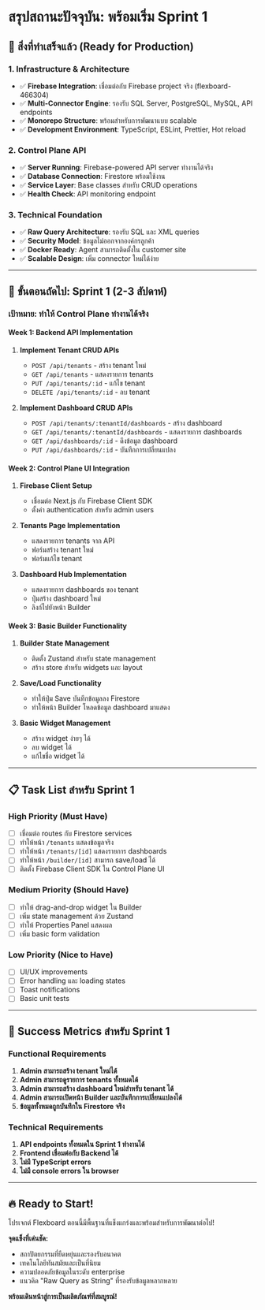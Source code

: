 # **สรุปสถานะปัจจุบัน: พร้อมเริ่ม Sprint 1**

## **🎯 สิ่งที่ทำเสร็จแล้ว (Ready for Production)**

### **1. Infrastructure & Architecture**

- ✅ **Firebase Integration**: เชื่อมต่อกับ Firebase project จริง (flexboard-466304)
- ✅ **Multi-Connector Engine**: รองรับ SQL Server, PostgreSQL, MySQL, API endpoints
- ✅ **Monorepo Structure**: พร้อมสำหรับการพัฒนาแบบ scalable
- ✅ **Development Environment**: TypeScript, ESLint, Prettier, Hot reload

### **2. Control Plane API**

- ✅ **Server Running**: Firebase-powered API server ทำงานได้จริง
- ✅ **Database Connection**: Firestore พร้อมใช้งาน
- ✅ **Service Layer**: Base classes สำหรับ CRUD operations
- ✅ **Health Check**: API monitoring endpoint

### **3. Technical Foundation**

- ✅ **Raw Query Architecture**: รองรับ SQL และ XML queries
- ✅ **Security Model**: ข้อมูลไม่ออกจากองค์กรลูกค้า
- ✅ **Docker Ready**: Agent สามารถติดตั้งใน customer site
- ✅ **Scalable Design**: เพิ่ม connector ใหม่ได้ง่าย

---

## **🚀 ขั้นตอนถัดไป: Sprint 1 (2-3 สัปดาห์)**

### **เป้าหมาย: ทำให้ Control Plane ทำงานได้จริง**

#### **Week 1: Backend API Implementation**

1. **Implement Tenant CRUD APIs**
   - `POST /api/tenants` - สร้าง tenant ใหม่
   - `GET /api/tenants` - แสดงรายการ tenants
   - `PUT /api/tenants/:id` - แก้ไข tenant
   - `DELETE /api/tenants/:id` - ลบ tenant

2. **Implement Dashboard CRUD APIs**
   - `POST /api/tenants/:tenantId/dashboards` - สร้าง dashboard
   - `GET /api/tenants/:tenantId/dashboards` - แสดงรายการ dashboards
   - `GET /api/dashboards/:id` - ดึงข้อมูล dashboard
   - `PUT /api/dashboards/:id` - บันทึกการเปลี่ยนแปลง

#### **Week 2: Control Plane UI Integration**

1. **Firebase Client Setup**
   - เชื่อมต่อ Next.js กับ Firebase Client SDK
   - ตั้งค่า authentication สำหรับ admin users

2. **Tenants Page Implementation**
   - แสดงรายการ tenants จาก API
   - ฟอร์มสร้าง tenant ใหม่
   - ฟอร์มแก้ไข tenant

3. **Dashboard Hub Implementation**
   - แสดงรายการ dashboards ของ tenant
   - ปุ่มสร้าง dashboard ใหม่
   - ลิงก์ไปยังหน้า Builder

#### **Week 3: Basic Builder Functionality**

1. **Builder State Management**
   - ติดตั้ง Zustand สำหรับ state management
   - สร้าง store สำหรับ widgets และ layout

2. **Save/Load Functionality**
   - ทำให้ปุ่ม Save บันทึกข้อมูลลง Firestore
   - ทำให้หน้า Builder โหลดข้อมูล dashboard มาแสดง

3. **Basic Widget Management**
   - สร้าง widget ง่ายๆ ได้
   - ลบ widget ได้
   - แก้ไขชื่อ widget ได้

---

## **📋 Task List สำหรับ Sprint 1**

### **High Priority (Must Have)**

- [ ] เชื่อมต่อ routes กับ Firestore services
- [ ] ทำให้หน้า `/tenants` แสดงข้อมูลจริง
- [ ] ทำให้หน้า `/tenants/[id]` แสดงรายการ dashboards
- [ ] ทำให้หน้า `/builder/[id]` สามารถ save/load ได้
- [ ] ติดตั้ง Firebase Client SDK ใน Control Plane UI

### **Medium Priority (Should Have)**

- [ ] ทำให้ drag-and-drop widget ใน Builder
- [ ] เพิ่ม state management ด้วย Zustand
- [ ] ทำให้ Properties Panel แสดงผล
- [ ] เพิ่ม basic form validation

### **Low Priority (Nice to Have)**

- [ ] UI/UX improvements
- [ ] Error handling และ loading states
- [ ] Toast notifications
- [ ] Basic unit tests

---

## **🎯 Success Metrics สำหรับ Sprint 1**

### **Functional Requirements**

1. **Admin สามารถสร้าง tenant ใหม่ได้**
2. **Admin สามารถดูรายการ tenants ทั้งหมดได้**
3. **Admin สามารถสร้าง dashboard ใหม่สำหรับ tenant ได้**
4. **Admin สามารถเปิดหน้า Builder และบันทึกการเปลี่ยนแปลงได้**
5. **ข้อมูลทั้งหมดถูกบันทึกใน Firestore จริง**

### **Technical Requirements**

1. **API endpoints ทั้งหมดใน Sprint 1 ทำงานได้**
2. **Frontend เชื่อมต่อกับ Backend ได้**
3. **ไม่มี TypeScript errors**
4. **ไม่มี console errors ใน browser**

---

## **🔥 Ready to Start!**

โปรเจกต์ Flexboard ตอนนี้มีพื้นฐานที่แข็งแกร่งและพร้อมสำหรับการพัฒนาต่อไป!

**จุดแข็งที่เด่นชัด:**

- สถาปัตยกรรมที่ยืดหยุ่นและรองรับอนาคต
- เทคโนโลยีทันสมัยและเป็นที่นิยม
- ความปลอดภัยข้อมูลในระดับ enterprise
- แนวคิด "Raw Query as String" ที่รองรับข้อมูลหลากหลาย

**พร้อมเดินหน้าสู่การเป็นผลิตภัณฑ์ที่สมบูรณ์!**

